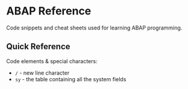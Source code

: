 # ABAP Reference

Code snippets and cheat sheets used for learning ABAP programming.

## Quick Reference

Code elements & special characters:
* `/` - new line character
* `sy` - the table containing all the system fields
